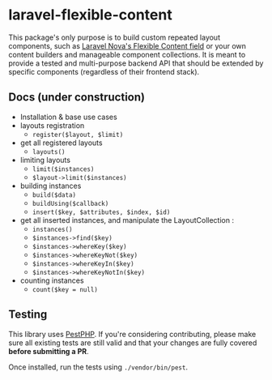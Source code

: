 # laravel-flexible-content

This package's only purpose is to build custom repeated layout components, such as [Laravel Nova's Flexible Content field](https://github.com/whitecube/nova-flexible-content) or your own content builders and manageable component collections. It is meant to provide a tested and multi-purpose backend API that should be extended by specific components (regardless of their frontend stack).

## Docs (under construction)

- Installation & base use cases
- layouts registration
    - `register($layout, $limit)`
- get all registered layouts
    - `layouts()`
- limiting layouts
    - `limit($instances)`
    - `$layout->limit($instances)`
- building instances
    - `build($data)`
    - `buildUsing($callback)`
    - `insert($key, $attributes, $index, $id)`
- get all inserted instances, and manipulate the LayoutCollection :
    - `instances()`
    - `$instances->find($key)`
    - `$instances->whereKey($key)`
    - `$instances->whereKeyNot($key)`
    - `$instances->whereKeyIn($key)`
    - `$instances->whereKeyNotIn($key)`
- counting instances
    - `count($key = null)`

## Testing

This library uses [PestPHP](https://pestphp.com/). If you're considering contributing, please make sure all existing tests are still valid and that your changes are fully covered **before submitting a PR**.

Once installed, run the tests using `./vendor/bin/pest`.
